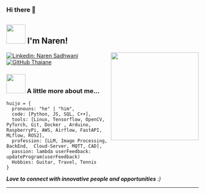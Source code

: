 ### Hi there 👋

<!--
**7Mcking/7Mcking** is a ✨ _special_ ✨ repository because its `README.md` (this file) appears on your GitHub profile.

Here are some ideas to get you started:

- 🔭 I’m currently working on ...
- 🌱 I’m currently learning ...
- 👯 I’m looking to collaborate on ...
- 🤔 I’m looking for help with ...
- 💬 Ask me about ...
- 📫 How to reach me: ...
- 😄 Pronouns: ...
- ⚡ Fun fact: ...
-->


<h2> <img src="https://media.giphy.com/media/i4MAH84pqe2m2aVojc/giphy.gif" width="50"> I'm Naren!</h2>
<img align='right' src=https://media.giphy.com/media/mUL2aBFJtbxh8embjx/giphy.gif width="230">


[![Linkedin: Naren Sadhwani](https://img.shields.io/badge/-narens-blue?style=flat-square&logo=Linkedin&logoColor=white&link=https://www.linkedin.com/in/khj17/)](https://www.linkedin.com/in/naren-sadhwani/)
[![GitHub Thaiane](https://img.shields.io/github/followers/narens?label=follow&style=social)](https://github.com/7Mcking)


### <img src="https://media.giphy.com/media/SZHwh5YOmhJ3MVyhtD/giphy.gif" width="50"> A little more about me...  

```
huijo = {
  pronouns: "he" | "him",
  code: [Python, JS, SQL, C++],
  tools: [Linux, Tensorflow, OpenCV, PyTorch, Git, Docker , Arduino, RaspberryPi, AWS, Airflow, FastAPI, MLflow, ROS2],
  profession: [LLM, Image Processing, BackEnd,  Cloud-Server, MQTT, CAD],
  passion: lambda userFeedback: updateProgram(userFeedback)
  Hobbies: Guitar, Travel, Tennis
}
```

<em><b>Love to connect with innovative people and opportunities</b> :)</em> 

---
